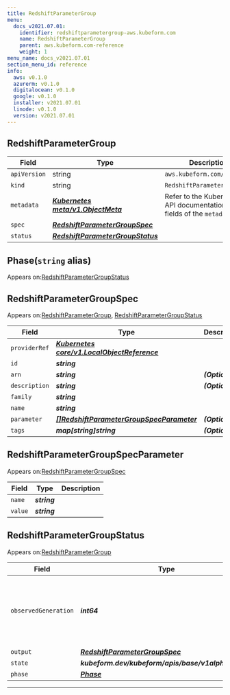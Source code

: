```yaml
---
title: RedshiftParameterGroup
menu:
  docs_v2021.07.01:
    identifier: redshiftparametergroup-aws.kubeform.com
    name: RedshiftParameterGroup
    parent: aws.kubeform.com-reference
    weight: 1
menu_name: docs_v2021.07.01
section_menu_id: reference
info:
  aws: v0.1.0
  azurerm: v0.1.0
  digitalocean: v0.1.0
  google: v0.1.0
  installer: v2021.07.01
  linode: v0.1.0
  version: v2021.07.01
---
```


## RedshiftParameterGroup
| Field | Type | Description |
| ------ | ----- | ----------- |
| `apiVersion` | string | `aws.kubeform.com/v1alpha1` |
|    `kind` | string | `RedshiftParameterGroup` |
| `metadata` | ***[Kubernetes meta/v1.ObjectMeta](https://v1-18.docs.kubernetes.io/docs/reference/generated/kubernetes-api/v1.18/#objectmeta-v1-meta)***|Refer to the Kubernetes API documentation for the fields of the `metadata` field.|
| `spec` | ***[RedshiftParameterGroupSpec](#redshiftparametergroupspec)***||
| `status` | ***[RedshiftParameterGroupStatus](#redshiftparametergroupstatus)***||
## Phase(`string` alias)

Appears on:[RedshiftParameterGroupStatus](#redshiftparametergroupstatus)

## RedshiftParameterGroupSpec

Appears on:[RedshiftParameterGroup](#redshiftparametergroup), [RedshiftParameterGroupStatus](#redshiftparametergroupstatus)

| Field | Type | Description |
| ------ | ----- | ----------- |
| `providerRef` | ***[Kubernetes core/v1.LocalObjectReference](https://v1-18.docs.kubernetes.io/docs/reference/generated/kubernetes-api/v1.18/#localobjectreference-v1-core)***||
| `id` | ***string***||
| `arn` | ***string***| ***(Optional)*** |
| `description` | ***string***| ***(Optional)*** |
| `family` | ***string***||
| `name` | ***string***||
| `parameter` | ***[[]RedshiftParameterGroupSpecParameter](#redshiftparametergroupspecparameter)***| ***(Optional)*** |
| `tags` | ***map[string]string***| ***(Optional)*** |
## RedshiftParameterGroupSpecParameter

Appears on:[RedshiftParameterGroupSpec](#redshiftparametergroupspec)

| Field | Type | Description |
| ------ | ----- | ----------- |
| `name` | ***string***||
| `value` | ***string***||
## RedshiftParameterGroupStatus

Appears on:[RedshiftParameterGroup](#redshiftparametergroup)

| Field | Type | Description |
| ------ | ----- | ----------- |
| `observedGeneration` | ***int64***| ***(Optional)*** Resource generation, which is updated on mutation by the API Server.|
| `output` | ***[RedshiftParameterGroupSpec](#redshiftparametergroupspec)***| ***(Optional)*** |
| `state` | ***kubeform.dev/kubeform/apis/base/v1alpha1.State***| ***(Optional)*** |
| `phase` | ***[Phase](#phase)***| ***(Optional)*** |
---

